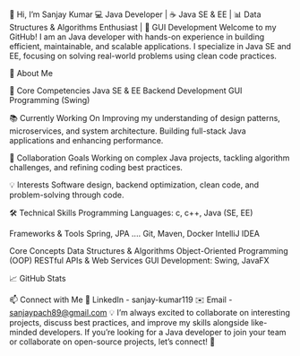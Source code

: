 👋 Hi, I’m Sanjay Kumar
💻  Java Developer | ☕ Java SE & EE | 📊 Data Structures & Algorithms Enthusiast | 🎨 GUI Development
Welcome to my GitHub! I am an Java developer with hands-on experience in building efficient, maintainable, and scalable applications. I specialize in Java SE and EE, focusing on solving real-world problems using clean code practices.

🔧 About Me

🌟 Core Competencies
Java SE & EE
Backend Development
GUI Programming (Swing)

📚 Currently Working On
Improving my understanding of design patterns, microservices, and system architecture.
Building full-stack Java applications and enhancing performance.

🤝 Collaboration Goals
Working on complex Java projects, tackling algorithm challenges, and refining coding best practices.

💡 Interests
Software design, backend optimization, clean code, and problem-solving through code.

🛠️ Technical Skills
Programming Languages: c, c++, Java (SE, EE)

Frameworks & Tools
Spring, JPA ....
Git, Maven, Docker
IntelliJ IDEA

Core Concepts
Data Structures & Algorithms
Object-Oriented Programming (OOP)
RESTful APIs & Web Services
GUI Development: Swing, JavaFX

📈 GitHub Stats

📫 Connect with Me
🔗 LinkedIn - sanjay-kumar119
✉️ Email - sanjaypach89@gmail.com
💡 I’m always excited to collaborate on interesting projects, discuss best practices, and improve my skills alongside like-minded developers. If you’re looking for a Java developer to join your team or collaborate on open-source projects, let’s connect! 🚀



<!---
Sanjay119-Kumar/Sanjay119-Kumar is a ✨ special ✨ repository because its `README.md` (this file) appears on your GitHub profile.
You can click the Preview link to take a look at your changes.
--->
